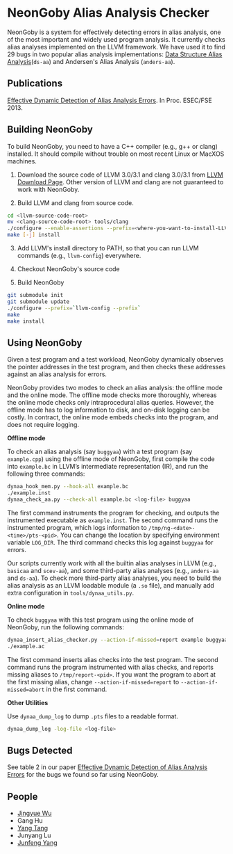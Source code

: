 NeonGoby Alias Analysis Checker
===============================

NeonGoby is a system for effectively detecting errors in alias analysis, one of
the most important and widely used program analysis. It currently checks alias
analyses implemented on the LLVM framework. We have used it to find 29 bugs in
two popular alias analysis implementations: [Data Structure Alias
Analysis](http://llvm.org/docs/AliasAnalysis.html#the-ds-aa-pass)(`ds-aa`)
and Andersen's Alias Analysis (`anders-aa`).

Publications
------------

[Effective Dynamic Detection of Alias Analysis
Errors](http://www.cs.columbia.edu/~jingyue/docs/wu-fse13.pdf). In Proc.
ESEC/FSE 2013.

Building NeonGoby
-----------------

To build NeonGoby, you need to have a C++ compiler (e.g., g++ or clang)
installed. It should compile without trouble on most recent Linux or MacXOS
machines.

1. Download the source code of LLVM 3.0/3.1 and clang 3.0/3.1 from
   [LLVM Download Page](http://llvm.org/releases/download.html). Other version
of LLVM and clang are not guaranteed to work with NeonGoby.

2. Build LLVM and clang from source code.
```bash
cd <llvm-source-code-root>
mv <clang-source-code-root> tools/clang
./configure --enable-assertions --prefix=<where-you-want-to-install-LLVM>
make [-j] install
```

3. Add LLVM's install directory to PATH, so that you can run LLVM commands
   (e.g., `llvm-config`) everywhere.

4. Checkout NeonGoby's source code

5. Build NeonGoby
```bash
git submodule init
git submodule update
./configure --prefix=`llvm-config --prefix`
make
make install
```

Using NeonGoby
----------------

Given a test program and a test workload, NeonGoby dynamically observes the
pointer addresses in the test program, and then checks these addresses against
an alias analysis for errors.

NeonGoby provides two modes to check an alias analysis: the offline mode and the
online mode. The offline mode checks more thoroughly, whereas the online mode
checks only intraprocedural alias queries. However, the offline mode has to log
information to disk, and on-disk logging can be costly. In contract, the online
mode embeds checks into the program, and does not require logging.

**Offline mode**

To check an alias analysis (say `buggyaa`) with a test program (say
`example.cpp`) using the offline
mode of NeonGoby, first compile the code into `example.bc` in LLVM’s
intermediate representation (IR), and run the following three commands:

```bash
dynaa_hook_mem.py --hook-all example.bc
./example.inst
dynaa_check_aa.py --check-all example.bc <log-file> buggyaa
```

The first command instruments the program for checking, and outputs the
instrumented executable as `example.inst`. The second command runs the
instrumented program, which logs information to
`/tmp/ng-<date>-<time>/pts-<pid>`. You can change the location by specifying
environment variable `LOG_DIR`. The third command checks this log against
`buggyaa` for errors.

Our scripts currently work with all the builtin alias analyses in LLVM (e.g.,
`basicaa` and `scev-aa`), and some third-party alias analyses (e.g., `anders-aa`
and `ds-aa`). To check more third-party alias analyses, you need to build the
alias analysis as an LLVM loadable module (a `.so` file), and manually add extra
configuration in `tools/dynaa_utils.py`.

**Online mode**

To check `buggyaa` with this test program using the online mode of NeonGoby, run
the following commands:

```bash
dynaa_insert_alias_checker.py --action-if-missed=report example buggyaa
./example.ac
```

The first command inserts alias checks into the test program. The second command
runs the program instrumented with alias checks, and reports missing aliases to
`/tmp/report-<pid>`. If you want the program to abort at the first missing
alias, change `--action-if-missed=report` to `--action-if-missed=abort` in the
first command.

**Other Utilities**

Use `dynaa_dump_log` to dump `.pts` files to a readable format.

```bash
dynaa_dump_log -log-file <log-file>
```

Bugs Detected
-------------

See table 2 in our paper [Effective Dynamic Detection of Alias Analysis
Errors](http://www.cs.columbia.edu/~jingyue/docs/wu-fse13.pdf) for the bugs we
found so far using NeonGoby.

People
------
- [Jingyue Wu](http://www.cs.columbia.edu/~jingyue/)
- Gang Hu
- [Yang Tang](http://ytang.com/)
- Junyang Lu
- [Junfeng Yang](http://www.cs.columbia.edu/~junfeng/)

